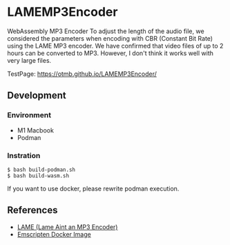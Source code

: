 # LAMEMP3Encoder

WebAssembly MP3 Encoder
To adjust the length of the audio file, we considered the parameters when encoding with CBR (Constant Bit Rate) using the LAME MP3 encoder.
We have confirmed that video files of up to 2 hours can be converted to MP3.
However, I don't think it works well with very large files.

TestPage: https://otmb.github.io/LAMEMP3Encoder/

## Development

### Environment

- M1 Macbook
- Podman

### Instration

```
$ bash build-podman.sh
$ bash build-wasm.sh
```
If you want to use docker, please rewrite podman execution.

## References

- [LAME (Lame Aint an MP3 Encoder)](https://sourceforge.net/projects/lame/files/)
- [Emscripten Docker Image](https://hub.docker.com/r/emscripten/emsdk)
